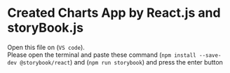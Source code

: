 # Created Charts App by React.js and storyBook.js

Open this file on  (`VS code`). <br>
Please open the terminal and paste these command (`npm install --save-dev @storybook/react`) and (`npm run storybook`) and press the enter button
 
